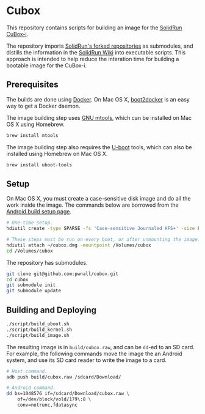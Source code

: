 # Cubox

This repository contains scripts for building an image for the
[SolidRun CuBox-i](http://www.solid-run.com/products/cubox-i-mini-computer/).

The repository imports
[SolidRun's forked repositories](https://github.com/SolidRun/) as submodules,
and distills the information in the
[SolidRun Wiki](http://www.solid-run.com/wiki/Main_Page) into executable
scripts. This approach is intended to help reduce the interation time for
building a bootable image for the CuBox-i.


## Prerequisites

The builds are done using [Docker](https://www.docker.com/). On Mac OS X,
[boot2docker](http://boot2docker.io/) is an easy way to get a Docker daemon.

The image building step uses [GNU mtools](http://www.gnu.org/software/mtools/),
which can be installed on Mac OS X using Homebrew.

```bash
brew install mtools
```

The image building step also requires the
[U-boot](http://www.denx.de/wiki/U-Boot) tools, which can also be installed
using Homebrew on Mac OS X.

```bash
brew install uboot-tools
```


## Setup

On Mac OS X, you must create a case-sensitive disk image and do all the work
inside the image. The commands below are borrowed from the
[Android build setup page](https://source.android.com/source/initializing.html#creating-a-case-sensitive-disk-image).

```bash
# One-time setup.
hdiutil create -type SPARSE -fs 'Case-sensitive Journaled HFS+' -size 8g ~/cubox.dmg

# These steps must be run on every boot, or after unmounting the image.
hdiutil attach ~/cubox.dmg -mountpoint /Volumes/cubox
cd /Volumes/cubox
```

The repository has submodules.

```bash
git clone git@github.com:pwnall/cubox.git
cd cubox
git submodule init
git submodule update
```


## Building and Deploying

```bash
./script/build_uboot.sh
./script/build_kernel.sh
./script/build_image.sh
```

The resulting image is in `build/cubox.raw`, and can be `dd`-ed to an SD card.
For example, the following commands move the image the an Android system, and
use its SD card reader to write the image to a card.

```bash
# Host command.
adb push build/cubox.raw /sdcard/Download/

# Android command.
dd bs=1048576 if=/sdcard/Download/cubox.raw \
    of=/dev/block/vold/179\:8 \
    conv=notrunc,fdatasync
```
